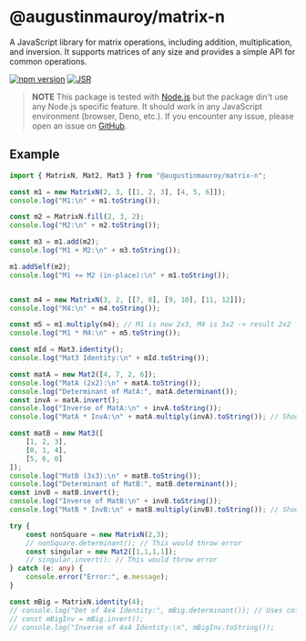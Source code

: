 # @augustinmauroy/matrix-n

A JavaScript library for matrix operations, including addition, multiplication, and inversion. It supports matrices of any size and provides a simple API for common operations.

[![npm version](https://img.shields.io/npm/v/@augustinmauroy/vec3.svg)](https://www.npmjs.com/package/@augustinmauroy/vec3)
[![JSR](https://jsr.io/badges/@augustinmauroy/vec3)](https://jsr.io/@augustinmauroy/vec3)

> **NOTE** This package is tested with [Node.js](https://nodejs.org/en/) but the package din't use any Node.js specific feature. It should work in any JavaScript environment (browser, Deno, etc.). If you encounter any issue, please open an issue on [GitHub](https://github.com/AugustinMauroy/vec3/issues).

## Example

```typescript
import { MatrixN, Mat2, Mat3 } from "@augustinmauroy/matrix-n";

const m1 = new MatrixN(2, 3, [[1, 2, 3], [4, 5, 6]]);
console.log("M1:\n" + m1.toString());

const m2 = MatrixN.fill(2, 3, 2);
console.log("M2:\n" + m2.toString());

const m3 = m1.add(m2);
console.log("M1 + M2:\n" + m3.toString());

m1.addSelf(m2);
console.log("M1 += M2 (in-place):\n" + m1.toString());


const m4 = new MatrixN(3, 2, [[7, 8], [9, 10], [11, 12]]);
console.log("M4:\n" + m4.toString());

const m5 = m1.multiply(m4); // M1 is now 2x3, M4 is 3x2 -> result 2x2
console.log("M1 * M4:\n" + m5.toString());

const mId = Mat3.identity();
console.log("Mat3 Identity:\n" + mId.toString());

const matA = new Mat2([4, 7, 2, 6]);
console.log("MatA (2x2):\n" + matA.toString());
console.log("Determinant of MatA:", matA.determinant());
const invA = matA.invert();
console.log("Inverse of MatA:\n" + invA.toString());
console.log("MatA * InvA:\n" + matA.multiply(invA).toString()); // Should be identity

const matB = new Mat3([
    [1, 2, 3],
    [0, 1, 4],
    [5, 6, 0]
]);
console.log("MatB (3x3):\n" + matB.toString());
console.log("Determinant of MatB:", matB.determinant());
const invB = matB.invert();
console.log("Inverse of MatB:\n" + invB.toString());
console.log("MatB * InvB:\n" + matB.multiply(invB).toString()); // Should be identity (approx due to float errors)

try {
    const nonSquare = new MatrixN(2,3);
    // nonSquare.determinant(); // This would throw error
    const singular = new Mat2([1,1,1,1]);
    // singular.invert(); // This would throw error
} catch (e: any) {
    console.error("Error:", e.message);
}

const mBig = MatrixN.identity(4);
// console.log("Det of 4x4 Identity:", mBig.determinant()); // Uses cofactor expansion
// const mBigInv = mBig.invert();
// console.log("Inverse of 4x4 Identity:\n", mBigInv.toString());
```
